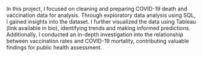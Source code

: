 In this project, I focused on cleaning and preparing COVID-19 death and vaccination data for analysis. Through exploratory data analysis using SQL, I gained insights into the dataset. I further visualized the data using Tableau (link available in bio), identifying trends and making informed predictions. Additionally, I conducted an in-depth investigation into the relationship between vaccination rates and COVID-19 mortality, contributing valuable findings for public health assessment.
